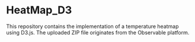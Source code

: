 # HeatMap_D3
This repository contains the implementation of a temperature heatmap using D3.js. The uploaded ZIP file originates from the Observable platform.
